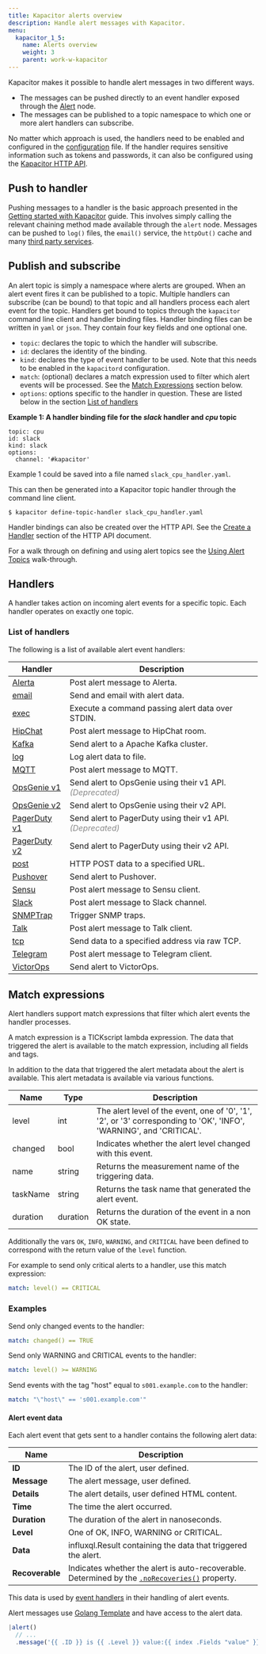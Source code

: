 ```yaml
---
title: Kapacitor alerts overview
description: Handle alert messages with Kapacitor.
menu:
  kapacitor_1_5:
    name: Alerts overview
    weight: 3
    parent: work-w-kapacitor
---
```


Kapacitor makes it possible to handle alert messages in two different ways.

* The messages can be pushed directly to an event handler exposed through the
[Alert](/kapacitor/v1.5/nodes/alert_node/) node.
* The messages can be published to a topic namespace to which one or more alert
handlers can subscribe.

<!--
In addition to defining alert handler in TICKscript Kapacitor supports an alert system that follows a publish subscribe design pattern.
Alerts are published to a `topic` and `handlers` subscribe to a topic.
-->

No matter which approach is used, the handlers need to be enabled and configured
in the [configuration](/kapacitor/v1.5/administration/configuration/#optional-table-groupings)
file.  If the handler requires sensitive information such as tokens and
passwords, it can also be configured using the [Kapacitor HTTP API](/kapacitor/v1.5/working/api/#overriding-configurations).

## Push to handler

Pushing messages to a handler is the basic approach presented in the
[Getting started with Kapacitor](/kapacitor/v1.5/introduction/getting-started/#triggering-alerts-from-stream-data)
guide. This involves simply calling the relevant chaining method made available
through the `alert` node.  Messages can be pushed to `log()` files, the `email()`
service, the `httpOut()` cache and many [third party services](#list-of-handlers).

## Publish and subscribe

An alert topic is simply a namespace where alerts are grouped.
When an alert event fires it can be published to a topic.
Multiple handlers can subscribe (can be bound) to that topic and all handlers
process each alert event for the topic.  Handlers get bound to topics through
the `kapacitor` command line client and handler binding files.  Handler binding
files can be written in `yaml` or `json`.  They contain four key fields and one
optional one.


* `topic`: declares the topic to which the handler will subscribe.
* `id`: declares the identity of the binding.
* `kind`: declares the type of event handler to be used.  Note that this
needs to be enabled in the `kapacitord` configuration.
* `match`: (optional) declares a match expression used to filter which
alert events will be processed. See the [Match Expressions](#match-expressions)
section below.
* `options`: options specific to the handler in question. These are
listed below in the section [List of handlers](#list-of-handlers)


**Example 1: A handler binding file for the _slack_ handler and _cpu_ topic**
```
topic: cpu
id: slack
kind: slack
options:
  channel: '#kapacitor'
```

Example 1 could be saved into a file named `slack_cpu_handler.yaml`.

This can then be generated into a Kapacitor topic handler through the command
line client.

```
$ kapacitor define-topic-handler slack_cpu_handler.yaml
```

Handler bindings can also be created over the HTTP API.  See the
[Create a Handler](/kapacitor/v1.5/working/api/#creating-handlers) section of
the HTTP API document.

For a walk through on defining and using alert topics see the
[Using Alert Topics](/kapacitor/v1.5/working/using_alert_topics) walk-through.

## Handlers

A handler takes action on incoming alert events for a specific topic.
Each handler operates on exactly one topic.

### List of handlers

The following is a list of available alert event handlers:

| Handler                       | Description                                                                           |
| -------                       | -----------                                                                           |
| [Alerta](/kapacitor/v1.5/event_handlers/alerta)             | Post alert message to Alerta.                                                         |
| [email](/kapacitor/v1.5/event_handlers/email)               | Send and email with alert data.                                                       |
| [exec](/kapacitor/v1.5/event_handlers/exec)                 | Execute a command passing alert data over STDIN.                                      |
| [HipChat](/kapacitor/v1.5/event_handlers/hipchat)           | Post alert message to HipChat room.                                                   |
| [Kafka](/kapacitor/v1.5/event_handlers/kafka)               | Send alert to a Apache Kafka cluster.                                                 |
| [log](/kapacitor/v1.5/event_handlers/log)                   | Log alert data to file.                                                               |
| [MQTT](/kapacitor/v1.5/event_handlers/mqtt)                 | Post alert message to MQTT.                                                           |
| [OpsGenie v1](/kapacitor/v1.5/event_handlers/opsgenie/v1)   | Send alert to OpsGenie using their v1 API. <em style="opacity: .5">(Deprecated)</em>  |
| [OpsGenie v2](/kapacitor/v1.5/event_handlers/opsgenie/v2)   | Send alert to OpsGenie using their v2 API.                                            |
| [PagerDuty v1](/kapacitor/v1.5/event_handlers/pagerduty/v1) | Send alert to PagerDuty using their v1 API. <em style="opacity: .5">(Deprecated)</em> |
| [PagerDuty v2](/kapacitor/v1.5/event_handlers/pagerduty/v2) | Send alert to PagerDuty using their v2 API.                                           |
| [post](/kapacitor/v1.5/event_handlers/post)                 | HTTP POST data to a specified URL.                                                    |
| [Pushover](/kapacitor/v1.5/event_handlers/pushover)         | Send alert to Pushover.                                                               |
| [Sensu](/kapacitor/v1.5/event_handlers/sensu)               | Post alert message to Sensu client.                                                   |
| [Slack](/kapacitor/v1.5/event_handlers/slack)               | Post alert message to Slack channel.                                                  |
| [SNMPTrap](/kapacitor/v1.5/event_handlers/snmptrap)         | Trigger SNMP traps.                                                                   |
| [Talk](/kapacitor/v1.5/event_handlers/talk)                 | Post alert message to Talk client.                                                    |
| [tcp](/kapacitor/v1.5/event_handlers/tcp)                   | Send data to a specified address via raw TCP.                                         |
| [Telegram](/kapacitor/v1.5/event_handlers/telegram)         | Post alert message to Telegram client.                                                |
| [VictorOps](/kapacitor/v1.5/event_handlers/victorops)       | Send alert to VictorOps.                                                              |


## Match expressions

Alert handlers support match expressions that filter which alert events the handler processes.

A match expression is a TICKscript lambda expression.
The data that triggered the alert is available to the match expression, including all fields and tags.

In addition to the data that triggered the alert metadata about the alert is available.
This alert metadata is available via various functions.

| Name     | Type     | Description                                                                                                                |
| ----     | ----     | -----------                                                                                                                |
| level    | int      | The alert level of the event, one of '0', '1', '2', or '3' corresponding to 'OK', 'INFO', 'WARNING', and 'CRITICAL'.       |
| changed  | bool     | Indicates whether the alert level changed with this event.                                                                 |
| name     | string   | Returns the measurement name of the triggering data.                                                                       |
| taskName | string   | Returns the task name that generated the alert event.                                                                      |
| duration | duration | Returns the duration of the event in a non  OK state.                                                                      |


Additionally the vars `OK`, `INFO`, `WARNING`, and `CRITICAL` have been defined to correspond with the return value of the `level` function.

For example to send only critical alerts to a handler, use this match expression:

```yaml
match: level() == CRITICAL
```


### Examples

Send only changed events to the handler:

```yaml
match: changed() == TRUE
```


Send only WARNING and CRITICAL events to the handler:

```yaml
match: level() >= WARNING
```

Send events with the tag "host" equal to `s001.example.com` to the handler:

```yaml
match: "\"host\" == 's001.example.com'"
```

#### Alert event data

Each alert event that gets sent to a handler contains the following alert data:

| Name            | Description                                                                                                                                      |
| ----            | -----------                                                                                                                                      |
| **ID**          | The ID of the alert, user defined.                                                                                                               |
| **Message**     | The alert message, user defined.                                                                                                                 |
| **Details**     | The alert details, user defined HTML content.                                                                                                    |
| **Time**        | The time the alert occurred.                                                                                                                     |
| **Duration**    | The duration of the alert in nanoseconds.                                                                                                        |
| **Level**       | One of OK, INFO, WARNING or CRITICAL.                                                                                                            |
| **Data**        | influxql.Result containing the data that triggered the alert.                                                                                    |
| **Recoverable** | Indicates whether the alert is auto-recoverable. Determined by the [`.noRecoveries()`](/kapacitor/v1.5/nodes/alert_node/#norecoveries) property. |

This data is used by [event handlers](/kapacitor/v1.5/event_handlers) in their
handling of alert events.

Alert messages use [Golang Template](https://golang.org/pkg/text/template/) and
have access to the alert data.

```js
|alert()
  // ...
  .message('{{ .ID }} is {{ .Level }} value:{{ index .Fields "value" }}, {{ if not .Recoverable }}non-recoverable{{ end }}')
```
